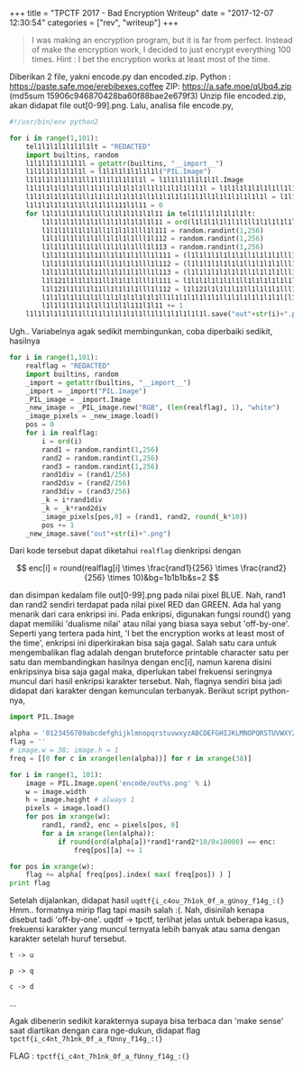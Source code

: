 +++
title = "TPCTF 2017 - Bad Encryption Writeup"
date = "2017-12-07 12:30:54"
categories = ["rev", "writeup"]
+++

> I was making an encryption program, but it is far from perfect. Instead of make the encryption work, I decided to just encrypt everything 100 times. Hint : I bet the encryption works at least most of the time.

Diberikan 2 file, yakni encode.py dan encoded.zip. Python : https://paste.safe.moe/erebibexes.coffee ZIP: https://a.safe.moe/qUbq4.zip (md5sum 15906c946870428ba60f88bae2e679f3) Unzip file encoded.zip, akan didapat file out[0-99].png. Lalu, analisa file encode.py,

```python
#!/usr/bin/env python2

for i in range(1,101):
    tel1l1l1l1l1l1l1lt = "REDACTED"
    import builtins, random
    l1l1l1l1l1l1l1l = getattr(builtins, "__import__")
    l1l1l1l1l1l1l1l = l1l1l1l1l1l1l1l("PIL.Image")
    l1l1l1l1l1l1l1ll1l1l1l1l1l1l1l = l1l1l1l1l1l1l1l.Image
    l1l1l1l1l1l1l1ll1l1l1l1l1l1l1ll1l1l1l1l1l1l1l = l1l1l1l1l1l1l1ll1l1l1l1l1l1l1l.new("RGB", (len(tel1l1l1l1l1l1l1lt), 1), "white")
    l1l1l1l1l1l1l1ll1l1l1l1l1l1l1ll1l1l1l1l1l1l1ll1l1l1l1l1l1l1l = l1l1l1l1l1l1l1ll1l1l1l1l1l1l1ll1l1l1l1l1l1l1l.load()
    l1l1l1l1l1l1l1ll1l1l1l111l1l11 = 0
    for l1l1l1l1l1l1l1ll1l1l1l1l1l1l11 in tel1l1l1l1l1l1l1lt:
        l1l1l1l1l1l1l1ll1l1l1l1l1l1l11 = ord(l1l1l1l1l1l1l1ll1l1l1l1l1l1l11)
        l1l1l1l1l1l1l1ll1l1l1l1lll1l111 = random.randint(1,256)
        l1l1l1l1l1l1l1ll1l1l1l1lll1l112 = random.randint(1,256)
        l1l1l1l1l1l1l1ll1l1l1l1lll1l113 = random.randint(1,256)
        l1l1l1l1l1l1l11ll1l1l1l1lll1l111 = (l1l1l1l1l1l1l1ll1l1l1l1lll1l111/256)
        l1l1l1l1l1l1l11ll1l1l1l1lll1l112 = (l1l1l1l1l1l1l1ll1l1l1l1lll1l112/256)
        l1l1l1l1l1l1l11ll1l1l1l1lll1l113 = (l1l1l1l1l1l1l1ll1l1l1l1lll1l113/256)
        l1l121l1l1l1l11ll1l1l1l1lll1l111 = l1l1l1l1l1l1l1ll1l1l1l1l1l1l11*l1l1l1l1l1l1l11ll1l1l1l1lll1l111
        l1l121l1l1l1l11ll1l1l1l1lll1l112 = l1l121l1l1l1l11ll1l1l1l1lll1l111*l1l1l1l1l1l1l11ll1l1l1l1lll1l112
        l1l1l1l1l1l1l1ll1l1l1l1l1l1l1ll1l1l1l1l1l1l1ll1l1l1l1l1l1l1l[l1l1l1l1l1l1l1ll1l1l1l111l1l11,0] = (l1l1l1l1l1l1l1ll1l1l1l1lll1l111, l1l1l1l1l1l1l1ll1l1l1l1lll1l112, round(l1l121l1l1l1l11ll1l1l1l1lll1l112*10))
        l1l1l1l1l1l1l1ll1l1l1l111l1l11 += 1
    l1l1l1l1l1l1l1ll1l1l1l1l1l1l1ll1l1l1l1l1l1l1l.save("out"+str(i)+".png")
```

Ugh.. Variabelnya agak sedikit membingunkan, coba diperbaiki sedikit, hasilnya

```python
for i in range(1,101):
    realflag = "REDACTED"
    import builtins, random
    _import = getattr(builtins, "__import__")
    _import = _import("PIL.Image")
    _PIL_image = _import.Image
    _new_image = _PIL_image.new("RGB", (len(realflag), 1), "white")
    _image_pixels = _new_image.load()
    pos = 0
    for i in realflag:
        i = ord(i)
        rand1 = random.randint(1,256)
        rand2 = random.randint(1,256)
        rand3 = random.randint(1,256)
        rand1div = (rand1/256)
        rand2div = (rand2/256)
        rand3div = (rand3/256)
        _k = i*rand1div
        _k = _k*rand2div
        _image_pixels[pos,0] = (rand1, rand2, round(_k*10))
        pos += 1
    _new_image.save("out"+str(i)+".png")
```

Dari kode tersebut dapat diketahui `realflag` dienkripsi dengan

$$ enc[i] = round(realflag[i] \times \frac{rand1}{256} \times \frac{rand2}{256} \times 10)&bg=1b1b1b&s=2 $$

dan disimpan kedalam file out[0-99].png pada nilai pixel BLUE. Nah, rand1 dan rand2 sendiri terdapat pada nilai pixel RED dan GREEN. Ada hal yang menarik dari cara enkripsi ini. Pada enkripsi, digunakan fungsi round() yang dapat memiliki 'dualisme nilai' atau nilai yang biasa saya sebut 'off-by-one'. Seperti yang tertera pada hint, 'I bet the encryption works at least most of the time', enkripsi ini diperkirakan bisa saja gagal. Salah satu cara untuk mengembalikan flag adalah dengan bruteforce printable character satu per satu dan membandingkan hasilnya dengan enc[i], namun karena disini enkripsinya bisa saja gagal maka, diperlukan tabel frekuensi seringnya muncul dari hasil enkripsi karakter tersebut. Nah, flagnya sendiri bisa jadi didapat dari karakter dengan kemunculan terbanyak. Berikut script python-nya,

```python
import PIL.Image

alpha = '0123456789abcdefghijklmnopqrstuvwxyzABCDEFGHIJKLMNOPQRSTUVWXYZ{}_!@#$%^&*()_+:;[]|<>,./?'
flag = ''
# image.w = 38; image.h = 1
freq = [[0 for c in xrange(len(alpha))] for r in xrange(38)]

for i in range(1, 101):
    image = PIL.Image.open('encode/out%s.png' % i)
    w = image.width
    h = image.height # always 1
    pixels = image.load()
    for pos in xrange(w):
        rand1, rand2, enc = pixels[pos, 0]
        for a in xrange(len(alpha)):
            if round(ord(alpha[a])*rand1*rand2*10/0x10000) == enc:
                freq[pos][a] += 1

for pos in xrange(w):
    flag += alpha[ freq[pos].index( max( freq[pos]) ) ]
print flag
```

Setelah dijalankan, didapat hasil `uqdtf{i_c4ou_7h1ok_0f_a_gUnoy_f14g_:(}` Hmm.. formatnya mirip flag tapi masih salah :(. Nah, disinilah kenapa disebut tadi 'off-by-one'. uqdtf -> tpctf, terlihat jelas untuk beberapa kasus, frekuensi karakter yang muncul ternyata lebih banyak atau sama dengan karakter setelah huruf tersebut.

`t -> u`

`p -> q`

`c -> d`

...

Agak dibenerin sedikit karakternya supaya bisa terbaca dan 'make sense' saat diartikan dengan cara nge-dukun, didapat flag `tpctf{i_c4nt_7h1nk_0f_a_fUnny_f14g_:(}`

FLAG : `tpctf{i_c4nt_7h1nk_0f_a_fUnny_f14g_:(}`